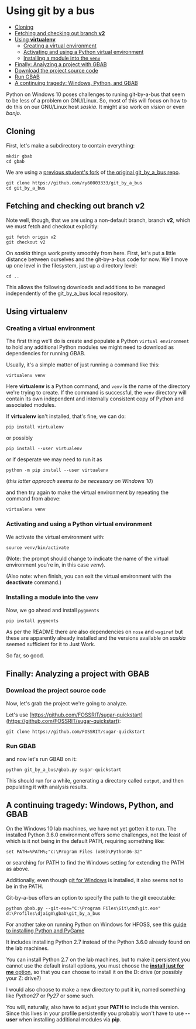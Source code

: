 
# Using **git by a bus**

  * [Cloning](#cloning)
  * [Fetching and checking out branch **v2**](#fetch-and-checkout-v2)
  * [Using **virtualenv**](#using-virtualenv)
    * [Creating a virtual environment](#create-a-venv)
    * [Activating and using a Python virtual environment](#activate-and-use-a-venv)
    * [Installing a module into the `venv`](#install-a-module-into-venv)
  * [Finally: Analyzing a project with GBAB ](#run-gbab-on-a-project)
  * [Download the project source code](#download-project-source)
  * [Run GBAB](#run-gbab)
  * [A continuing tragedy: Windows, Python, and GBAB](#windows)



Python on Windows 10 poses challenges to runing git-by-a-bus that seem to be less of a problem on GNU/Linux. So, most of this will focus on how to do this on our GNU/Linux host *saskia*. It might also work on *vision* or even *banjo*.

## Cloning <a name="cloning"/>

First, let's make a subdirectory to contain everything:

    mkdir gbab
    cd gbab

We are using a [previous student's fork](https://github.com/ry60003333/git_by_a_bus) of [the original git_by_a_bus repo](https://github.com/tomheon/git_by_a_bus).

    git clone https://github.com/ry60003333/git_by_a_bus
    cd git_by_a_bus

## Fetching and checking out branch **v2** <a name="fetch-and-checkout-v2"/>

Note well, though, that we are using a non-default branch, branch **v2**, which we must fetch and checkout explicitly:

    git fetch origin v2
    git checkout v2

On *saskia* things work pretty smoothly from here. First, let's put a little distance between ourselves and the git-by-a-bus code for now. 
We'll move up one level in the filesystem, just up a directory level:

    cd ..

This allows the following downloads and additions to be managed independently of the git_by_a_bus local repository.

## Using **virtualenv** <a name="using-virtualenv"/>

### Creating a virtual environment <a name="create-a-venv"/>

The first thing we'll do is create and populate a Python `virtual environment` to hold any additional Python modules we might need to download as dependencies for running GBAB.

Usually, it's a simple matter of just running a command like this:

    virtualenv venv

Here **virtualenv** is a Python command, and `venv` is the name of the directory we're trying to create. If the command is successful, the `venv` directory will contain its own independent and internally consistent copy of Python and associated modules.

If **virtualenv** isn't installed, that's fine, we can do:

    pip install virtualenv

or possibly

    pip install --user virtualenv

or if desperate we may need to run it as

    python -m pip install --user virtualenv 

(*this latter approach seems to be necessary on Windows 10*)

and then try again to make the virtual environment by repeating the command from above:

    virtualenv venv

### Activating and using a Python virtual environment <a name="activate-and-use-a-venv"/>

We activate the virtual environment with:

    source venv/bin/activate

(Note: the prompt should change to indicate the name of the virtual environment you're in, in this case *venv*).

(Also note: when finish, you can exit the virtual environment with the **deactivate** command.)

### Installing a module into the `venv` <a name="install-a-module-into-venv"/>

Now, we go ahead and install `pygments`

    pip install pygments

As per the README there are also dependencies on `nose` and `wsgiref` but these are apparently already installed and the versions available on *saskia* seemed sufficient for it to Just Work.

So far, so good.

## Finally: Analyzing a project with GBAB <a name="run-gbab-on-a-project"/>

### Download the project source code <a name="download-project-source"/>

Now, let's grab the project we're going to analyze.

Let's use [https://github.com/FOSSRIT/sugar-quickstart](https://github.com/FOSSRIT/sugar-quickstart):

    git clone https://github.com/FOSSRIT/sugar-quickstart

### Run GBAB <a name="run-gbab"/>

and now let's run GBAB on it:

    python git_by_a_bus/gbab.py sugar-quickstart

This should run for a while, generating a directory called `output`, and then populating it with analysis results.


## A continuing tragedy: Windows, Python, and GBAB <a name="windows"/>

On the Windows 10 lab machines, we have not yet gotten it to run. The
installed Python 3.6.0 environment offers some challenges, not the least of
which is it not being in the default PATH, requiring something like:

    set PATH=%PATH%;"c:\Program Files (x86)\Python36-32"

or searching for PATH to find the Windows setting for extending the PATH as above.

Additionally, even though [git for Windows](https://git-scm.com/downloads) is installed, it also seems not to be in the PATH.

Git-by-a-bus offers an option to specify the path to the git executable:

    python gbab.py --git-exe="C:\Program Files\Git\cmd\git.exe" d:\Profiles\djaigm\gbab\git_by_a_bus

For another take on running Python on Windows for HFOSS, see this
[guide to installing Python and PyGame](Install---Run-PyGames-For-Beginners---Windows)

It includes installing Python 2.7 instead of the Python 3.6.0 already found on the lab machines.

You can install Python 2.7 on the lab machines, but to make it persistent you cannot use the default install options, you must choose the [**install just for me** option](https://www.howtogeek.com/wp-content/uploads/2014/10/Python-6.jpg.pagespeed.ce.GQOmT4laKi.jpg), so that you can choose to install it on the D: drive (or possibly your Z: drive?)

I would also choose to make a new directory to put it in, named something like *Python27* or *Py27* or some such.

You will, naturally, also have to adjust your **PATH** to include this version. Since this lives in your profile persistently you probably won't have to use **--user** when installing additional modules via **pip**.

